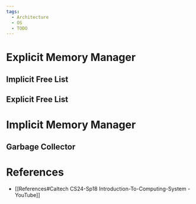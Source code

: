 ```yaml
---
tags:
  - Architecture
  - OS
  - TODO
---
```


# Explicit Memory Manager

## Implicit Free List

## Explicit Free List

# Implicit Memory Manager

## Garbage Collector

# References

- [[References#Caltech CS24-Sp18 Introduction-To-Computing-System - YouTube]]
